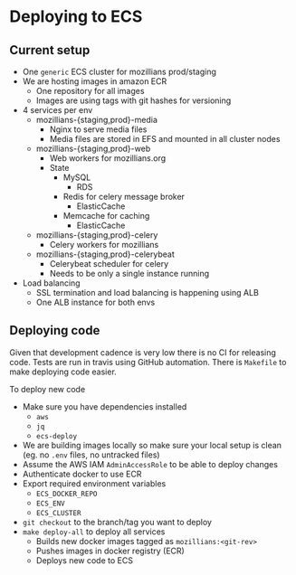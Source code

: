 # Deploying to ECS
## Current setup

* One `generic` ECS cluster for mozillians prod/staging
* We are hosting images in amazon ECR
  * One repository for all images
  * Images are using tags with git hashes for versioning
* 4 services per env
  * mozillians-{staging,prod}-media
    * Nginx to serve media files
    * Media files are stored in EFS and mounted in all cluster nodes
  * mozillians-{staging,prod}-web
    * Web workers for mozillians.org
    * State
      * MySQL
        * RDS
      * Redis for celery message broker
        * ElasticCache
      * Memcache for caching
        * ElasticCache
  * mozillians-{staging,prod}-celery
    * Celery workers for mozillians
  * mozillians-{staging,prod}-celerybeat
    * Celerybeat scheduler for celery
    * Needs to be only a single instance running
* Load balancing
  * SSL termination and load balancing is happening using ALB
  * One ALB instance for both envs

## Deploying code

Given that development cadence is very low there is no CI for releasing code.
Tests are run in travis using GitHub automation. There is `Makefile` to make
deploying code easier.

To deploy new code

* Make sure you have dependencies installed
  * `aws`
  * `jq`
  * `ecs-deploy`
* We are building images locally so make sure your local setup is clean (eg. no `.env` files, no untracked files)
* Assume the AWS IAM `AdminAccessRole` to be able to deploy changes
* Authenticate docker to use ECR
* Export required environment variables
  * `ECS_DOCKER_REPO`
  * `ECS_ENV`
  * `ECS_CLUSTER`
* `git checkout` to the branch/tag you want to deploy
* `make deploy-all` to deploy all services
  * Builds new docker images tagged as `mozillians:<git-rev>`
  * Pushes images in docker registry (ECR)
  * Deploys new code to ECS
